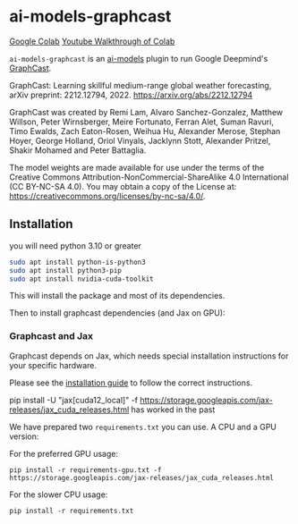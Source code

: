 # ai-models-graphcast

[Google Colab](https://colab.research.google.com/drive/13RHUKtwzjxB32QqU6auoIyoMa7Ibx3hX?usp=sharing)
[Youtube Walkthrough of Colab](https://www.youtube.com/watch?v=BTyhgp9Hugc)

`ai-models-graphcast` is an [ai-models](https://github.com/ecmwf-lab/ai-models) plugin to run Google Deepmind's [GraphCast](https://github.com/deepmind/graphcast).

GraphCast: Learning skillful medium-range global weather forecasting, arXiv preprint: 2212.12794, 2022. https://arxiv.org/abs/2212.12794

GraphCast was created by Remi Lam, Alvaro Sanchez-Gonzalez, Matthew Willson, Peter Wirnsberger, Meire Fortunato, Ferran Alet, Suman Ravuri, Timo Ewalds, Zach Eaton-Rosen, Weihua Hu, Alexander Merose, Stephan Hoyer, George Holland, Oriol Vinyals, Jacklynn Stott, Alexander Pritzel, Shakir Mohamed and Peter Battaglia.

The model weights are made available for use under the terms of the Creative Commons Attribution-NonCommercial-ShareAlike 4.0 International (CC BY-NC-SA 4.0). You may obtain a copy of the License at: https://creativecommons.org/licenses/by-nc-sa/4.0/.

## Installation


you will need python 3.10 or greater
```bash
sudo apt install python-is-python3
sudo apt install python3-pip
sudo apt install nvidia-cuda-toolkit
```

This will install the package and most of its dependencies.

Then to install graphcast dependencies (and Jax on GPU):

### Graphcast and Jax

Graphcast depends on Jax, which needs special installation instructions for your specific hardware.

Please see the [installation guide](https://github.com/google/jax#installation) to follow the correct instructions.

pip install -U "jax[cuda12_local]" -f https://storage.googleapis.com/jax-releases/jax_cuda_releases.html has worked in the past

We have prepared two `requirements.txt` you can use. A CPU and a GPU version:

For the preferred GPU usage:
```
pip install -r requirements-gpu.txt -f https://storage.googleapis.com/jax-releases/jax_cuda_releases.html
```

For the slower CPU usage:
```
pip install -r requirements.txt
```
